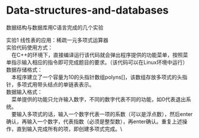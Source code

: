 # Data-structures-and-databases
数据结构与数据库用C语言完成的几个实验

实验1 线性表的应用：稀疏一元多项式运算器\
实验代码使用方式：\
`  `在C++的环境下，直接编译运行该代码就会弹出程序提供的功能菜单，按照菜单指示输入相应的指令即可完成题目的要求。（该代码可以在Linux环境中运行）\
数据存储格式：\
`  `本程序建立了一个容量为10的头指针数组polyns[]，该数组存放多项式的头指针，多项式用带头结点的单链表表示。\
数据输入格式：\
`  `菜单提供的功能只允许输入数字，不同的数字代表不同的功能，如0代表退出系统。\
`  `要输入多项式的话，输入一个数字代表一项的系数（可以是浮点数），然后enter确认，再输入一个数字，代表指数（必须是整型数），再enter确认。重复上述操作，直到输入完成所有的项，即创建多项式完成。\


